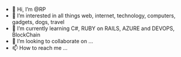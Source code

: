 - 👋 Hi, I’m @RP
- 👀 I’m interested in all things web, internet, technology, computers, gadgets, dogs, travel
- 🌱 I’m currently learning C#, RUBY on RAILS, AZURE and DEVOPS, BlockChain
- 💞️ I’m looking to collaborate on ...
- 📫 How to reach me ...

<!---
RPCodebase/RPCodebase is a ✨ special ✨ repository because its `README.md` (this file) appears on your GitHub profile.
You can click the Preview link to take a look at your changes.
--->
